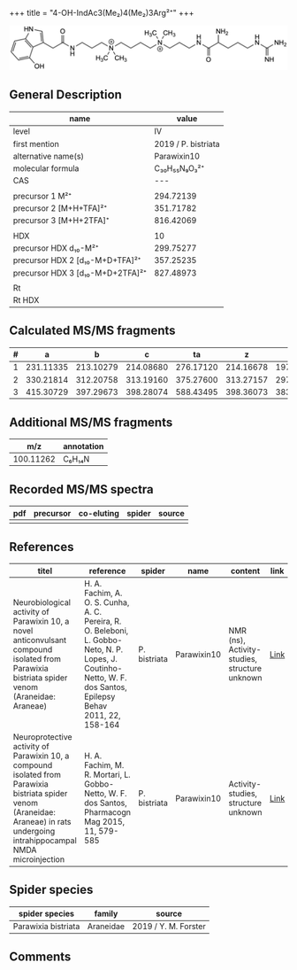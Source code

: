 +++
title = "4-OH-IndAc3(Me₂)4(Me₂)3Arg²⁺"
+++

![](/img/4-OH-IndAc3(Me2)4(Me2)3Arg.png)

## General Description

| name                             | value               |
|----------------------------------|---------------------|
| level                            | IV                  |
| first mention                    | 2019 / P. bistriata |
| alternative name(s)              | Parawixin10         |
| molecular formula                | C₃₀H₅₅N₉O₃²⁺        |
| CAS                              | ---                 |
|                                  |                     |
| precursor 1 M²⁺                  | 294.72139           |
| precursor 2 [M+H+TFA]²⁺          | 351.71782           |
| precursor 3 [M+H+2TFA]⁺          | 816.42069           |
|                                  |                     |
| HDX                              | 10                  |
| precursor HDX   d₁₀-M²⁺          | 299.75277           |
| precursor HDX 2 [d₁₀-M+D+TFA]²⁺  | 357.25235           |
| precursor HDX 3 [d₁₀-M+D+2TFA]²⁺ | 827.48973           |
|                                  |                     |
| Rt                               |                     |
| Rt HDX                           |                     |

## Calculated MS/MS fragments

| # | a         | b         | c         | ta        | z         | y         | tz        |
|---|-----------|-----------|-----------|-----------|-----------|-----------|-----------|
| 1 | 231.11335 | 213.10279 | 214.08680 | 276.17120 | 214.16678 | 197.14023 | 259.22463 |
| 2 | 330.21814 | 312.20758 | 313.19160 | 375.27600 | 313.27157 | 297.25285 | 358.32943 |
| 3 | 415.30729 | 397.29673 | 398.28074 | 588.43495 | 398.36073 | 383.34983 | 415.38728 |

## Additional MS/MS fragments

| m/z       | annotation |
|-----------|------------|
| 100.11262 | C₆H₁₄N     |

## Recorded MS/MS spectra

| pdf | precursor | co-eluting | spider    | source                              |
|-----|-----------|------------|-----------|-------------------------------------|
|     |           |            |           |                                     |

## References

| titel     | reference   | spider    | name   | content  | link |
|-----------|-------------|-----------|--------|----------|-----|
| Neurobiological activity of Parawixin 10, a novel anticonvulsant compound isolated from Parawixia bistriata spider venom (Araneidae: Araneae)| H. A. Fachim, A. O. S. Cunha, A. C. Pereira, R. O. Beleboni, L. Gobbo-Neto, N. P. Lopes, J. Coutinho-Netto, W. F. dos Santos, Epilepsy Behav 2011, 22, 158-164 | P. bistriata | Parawixin10 | NMR (ns), Activity-studies, structure unknown | [Link](https://www.sciencedirect.com/science/article/pii/S1525505011002733) |
| Neuroprotective activity of Parawixin 10, a compound isolated from Parawixia bistriata spider venom (Araneidae: Araneae) in rats undergoing intrahippocampal NMDA microinjection| H. A. Fachim, M. R. Mortari, L. Gobbo-Netto, W. F. dos Santos, Pharmacogn Mag 2015, 11, 579-585 | P. bistriata | Parawixin10 | Activity-studies, structure unknown | [Link](https://www.ncbi.nlm.nih.gov/pmc/articles/PMC4522846/) |

## Spider species

| spider species      | family    | source               |
|---------------------|-----------|----------------------|
| Parawixia bistriata | Araneidae | 2019 / Y. M. Forster |

## Comments